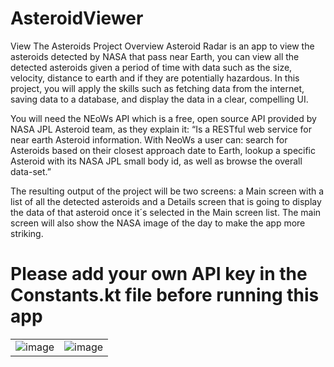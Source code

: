 # AsteroidViewer
 View The Asteroids
 Project Overview
Asteroid Radar is an app to view the asteroids detected by NASA that pass near Earth, you can view all the detected asteroids given a period of time with data such as the size, velocity, distance to earth and if they are potentially hazardous. In this project, you will apply the skills such as fetching data from the internet, saving data to a database, and display the data in a clear, compelling UI.

You will need the NEoWs API which is a free, open source API provided by NASA JPL Asteroid team, as they explain it: “Is a RESTful web service for near earth Asteroid information. With NeoWs a user can: search for Asteroids based on their closest approach date to Earth, lookup a specific Asteroid with its NASA JPL small body id, as well as browse the overall data-set.”

The resulting output of the project will be two screens: a Main screen with a list of all the detected asteroids and a Details screen that is going to display the data of that asteroid once it´s selected in the Main screen list. The main screen will also show the NASA image of the day to make the app more striking.
# Please add your own API key in the Constants.kt file before running this app
     
|      |                                   |
| ---------|---------------------------------------|
|![image](https://user-images.githubusercontent.com/6456871/150742282-e49e343b-0ca8-43ee-ab80-2682bca0eb7c.png) |![image](https://user-images.githubusercontent.com/6456871/150742794-adb05ab6-e372-4ecd-8789-00c36c0e06df.png)|

